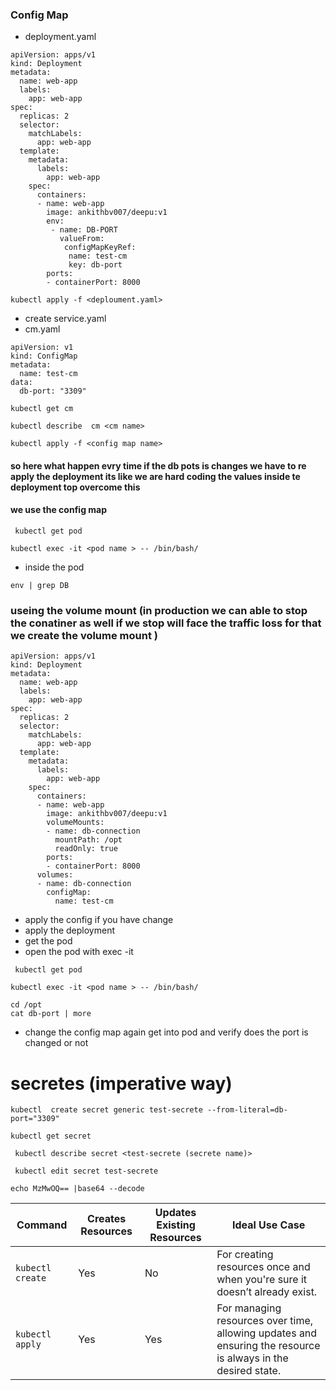 ### Config Map
- deployment.yaml
```
apiVersion: apps/v1
kind: Deployment
metadata:
  name: web-app
  labels:
    app: web-app
spec:
  replicas: 2
  selector:
    matchLabels:
      app: web-app
  template:
    metadata:
      labels:
        app: web-app
    spec:
      containers:
      - name: web-app
        image: ankithbv007/deepu:v1
        env:
         - name: DB-PORT
           valueFrom:
            configMapKeyRef:
             name: test-cm
             key: db-port
        ports:
        - containerPort: 8000
```
```
kubectl apply -f <deploument.yaml>
```
- create service.yaml
- cm.yaml
```
apiVersion: v1
kind: ConfigMap
metadata:
  name: test-cm
data:
  db-port: "3309"
```
```
kubectl get cm
```
```
kubectl describe  cm <cm name>
```
```
kubectl apply -f <config map name>
```
#### so here what happen evry time if the db pots is changes we have to re apply the deployment its like we are hard coding the values inside te deployment top overcome this 
#### we use the config map 
```
 kubectl get pod
```
```
kubectl exec -it <pod name > -- /bin/bash/
```
- inside the pod
```
env | grep DB
```
### useing the volume mount (in production we can able to stop the conatiner as well if we stop will face the traffic loss for that we create the volume mount )

```
apiVersion: apps/v1
kind: Deployment
metadata:
  name: web-app
  labels:
    app: web-app
spec:
  replicas: 2
  selector:
    matchLabels:
      app: web-app
  template:
    metadata:
      labels:
        app: web-app
    spec:
      containers:
      - name: web-app
        image: ankithbv007/deepu:v1
        volumeMounts:
        - name: db-connection    
          mountPath: /opt
          readOnly: true
        ports:
        - containerPort: 8000
      volumes:
      - name: db-connection      
        configMap:
          name: test-cm 
```
- apply the config if you have change
- apply the deployment
- get the pod
- open the pod with exec -it
```
 kubectl get pod
```
```
kubectl exec -it <pod name > -- /bin/bash/
```
```
cd /opt
cat db-port | more
```

- change the config map again get into pod and verify does the port is  changed or not

# secretes (imperative way)
```
kubectl  create secret generic test-secrete --from-literal=db-port="3309"
```
```
kubectl get secret
```
```
 kubectl describe secret <test-secrete (secrete name)>
```
```
 kubectl edit secret test-secrete
```
```
echo MzMwOQ== |base64 --decode
```

| Command          | Creates Resources | Updates Existing Resources | Ideal Use Case                                                  |
|------------------|-------------------|----------------------------|-----------------------------------------------------------------|
| `kubectl create` | Yes               | No                         | For creating resources once and when you're sure it doesn’t already exist. |
| `kubectl apply`  | Yes               | Yes                        | For managing resources over time, allowing updates and ensuring the resource is always in the desired state. |



